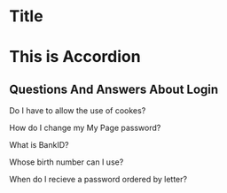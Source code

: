 # Title
# This is Accordion
## Questions And Answers About Login
Do I have to allow the use of cookes?

How do I change my My Page password?

What is BankID?

Whose birth number can I use?

When do I recieve a password ordered by letter?